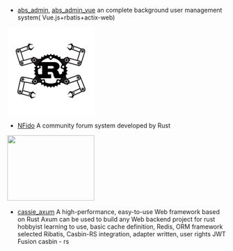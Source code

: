 
* [abs_admin](https://github.com/rbatis/abs_admin), [abs_admin_vue](https://github.com/rbatis/abs_admin_vue)  an complete background user management system(
  Vue.js+rbatis+actix-web)

<img style="width: 200px;height: 200px;" width="200" height="200" src="logo.png" />

* [NFido](https://github.com/nfido/nfido.git) A community forum system developed by Rust

<img style="width: 200px;height: 150px;" width="200" height="150" src="https://user-images.githubusercontent.com/278153/160108965-bdc2e6fd-ce7d-4a80-887f-a4c094e13f6c.png" />

* [cassie_axum](https://gitee.com/stringlxd/cassie_axum)  A high-performance, easy-to-use Web framework based on Rust Axum can be used to build any Web backend project for rust hobbyist learning to use, basic cache definition, Redis, ORM framework selected Ribatis, Casbin-RS integration, adapter written, user rights JWT Fusion casbin - rs

